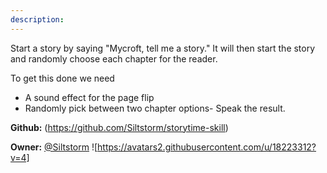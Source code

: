 ```yaml
---
description: 
---
```

Start a story by saying "Mycroft, tell me a story."
It will then start the story and randomly choose each chapter for the reader.

To get this done we need
- A sound effect for the page flip
- Randomly pick between two chapter options- Speak the result.

**Github:** (https://github.com/Siltstorm/storytime-skill)

**Owner:** [@Siltstorm](https://github.com/Siltstorm) ![https://avatars2.githubusercontent.com/u/18223312?v=4]

